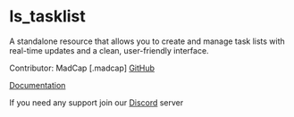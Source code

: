 # ls_tasklist
 A standalone resource that allows you to create and manage task lists with real-time updates and a clean, user-friendly interface.

Contributor: MadCap [.madcap] [GitHub](https://github.com/ThatMadCap)

[Documentation](https://los-santos-project.gitbook.io/project-los-santos-scripts/)

If you need any support join our [Discord](https://discord.gg/7JqawbtWSA) server
